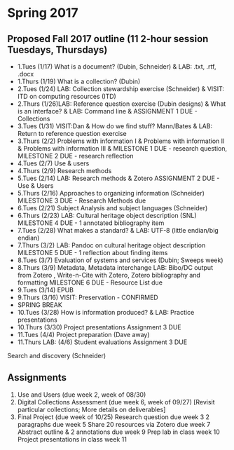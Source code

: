 # Spring 2017

## Proposed Fall 2017 outline (11 2-hour session Tuesdays, Thursdays)
- 1.Tues (1/17)  What is a document? (Dubin, Schneider) & LAB: .txt, .rtf, .docx
- 1.Thurs (1/19) What is a collection? (Dubin)
- 2.Tues (1/24) LAB: Collection stewardship exercise (Schneider) & VISIT: ITD on computing resources (ITD) 
- 2.Thurs (1/26)LAB: Reference question exercise (Dubin designs) & What is an interface? & LAB: Command line & ASSIGNMENT 1 DUE - Collections 
- 3.Tues (1/31) VISIT:Dan & How do we find stuff? Mann/Bates & LAB: Return to reference question exercise 
- 3.Thurs (2/2) Problems with information I & Problems with information II & Problems with information III & MILESTONE 1 DUE - research question, MILESTONE 2 DUE - research reflection
- 4.Tues (2/7)  Use & users            
- 4.Thurs (2/9) Research methods         
- 5.Tues (2/14) LAB: Research methods  & Zotero  ASSIGNMENT 2 DUE - Use & Users
- 5.Thurs (2/16) Approaches to organizing information   (Schneider) MILESTONE 3 DUE - Research Methods due
- 6.Tues (2/21) Subject Analysis and subject languages (Schneider) 
- 6.Thurs (2/23) LAB: Cultural heritage object description (SNL) MILESTONE 4 DUE - 1 annotated bibliography item
- 7.Tues (2/28) What makes a standard? & LAB: UTF-8 (little endian/big endian)
- 7.Thurs (3/2) LAB: Pandoc on cultural heritage object description MILESTONE 5 DUE - 1 reflection about finding items
- 8.Tues (3/7) Evaluation of systems and services     (Dubin; Sweeps week) 
- 8.Thurs (3/9) Metadata, Metadata interchange LAB: Bibo/DC output from Zotero , Write-n-Cite with Zotero, Zotero bibliography and formatting MILESTONE 6 DUE - Resource List due
- 9.Tues (3/14) EPUB 
- 9.Thurs (3/16) VISIT: Preservation - CONFIRMED
- SPRING BREAK
- 10.Tues (3/28) How is information produced? & LAB: Practice presentations
- 10.Thurs (3/30) Project presentations Assignment 3 DUE
- 11.Tues (4/4) Project preparation (Dave away)
- 11.Thurs LAB: (4/6) Student evaluations Assignment 3 DUE


 Search and discovery                   (Schneider)
 
## Assignments
1. Use and Users (due week 2, week of 08/30)
2. Digital Collections Assessment (due week 6, week of 09/27) [Revisit particular collections; More details on deliverables]
3. Final Project (due week of 10/25)
Research question due week 3
2 paragraphs due week 5
Share 20 resources via Zotero due week 7
Abstract outline & 2 annotations due week 9
Prep lab in class week 10
Project presentations in class week 11
